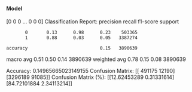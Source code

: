 #### Model
[0 0 0 ... 0 0 0]
Classification Report:
              precision    recall  f1-score   support

           0       0.13      0.98      0.23    503365
           1       0.88      0.03      0.05   3387274

    accuracy                           0.15   3890639
   macro avg       0.51      0.50      0.14   3890639
weighted avg       0.78      0.15      0.08   3890639

Accuracy: 0.14965665023149155
Confusion Matrix:
[[ 491175   12190]
 [3296189   91085]]
Confusion Matrix (%):
[[12.62453289  0.31331614]
 [84.72101884  2.34113214]]
